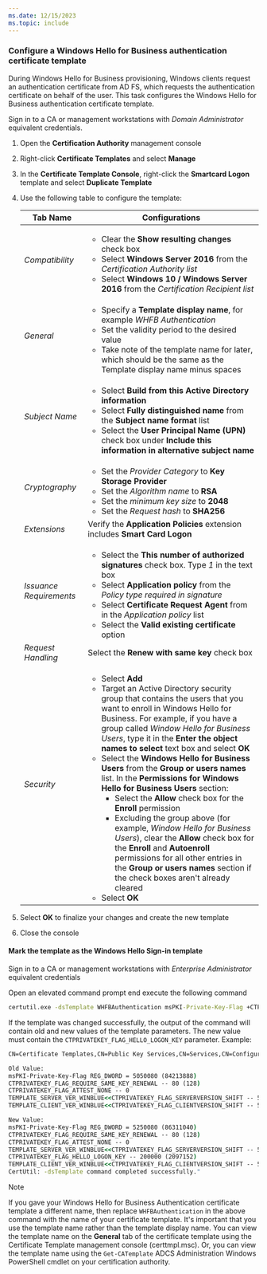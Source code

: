 ```yaml
---
ms.date: 12/15/2023
ms.topic: include
---
```


### Configure a Windows Hello for Business authentication certificate template

During Windows Hello for Business provisioning, Windows clients request an authentication certificate from AD FS, which requests the authentication certificate on behalf of the user. This task configures the Windows Hello for Business authentication certificate template.

Sign in to a CA or management workstations with *Domain Administrator* equivalent credentials.

1. Open the **Certification Authority** management console
1. Right-click **Certificate Templates** and select **Manage**
1. In the **Certificate Template Console**, right-click the **Smartcard Logon** template and select **Duplicate Template**
1. Use the following table to configure the template:

    | Tab Name | Configurations |
    | --- | --- |
    | *Compatibility* | <ul><li>Clear the **Show resulting changes** check box</li><li>Select **Windows Server 2016** from the *Certification Authority list*</li><li>Select **Windows 10 / Windows Server 2016** from the *Certification Recipient list*</li></ul>|
    | *General* | <ul><li>Specify a **Template display name**, for example *WHFB Authentication*</li><li>Set the validity period to the desired value</li><li>Take note of the template name for later, which should be the same as the Template display name minus spaces</li></ul>|
    | *Subject Name* | <ul><li>Select **Build from this Active Directory information**</li><li>Select **Fully distinguished name** from the **Subject name format** list</li><li>Select the **User Principal Name (UPN)** check box under **Include this information in alternative subject name**</li></ul>|
    |*Cryptography*|<ul><li>Set the *Provider Category* to **Key Storage Provider**</li><li>Set the *Algorithm name* to **RSA**</li><li>Set the *minimum key size* to **2048**</li><li>Set the *Request hash* to **SHA256**</li>|
    |*Extensions*|Verify the **Application Policies** extension includes **Smart Card Logon**|
    |*Issuance Requirements*|<ul><li>Select the **This number of authorized signatures** check box. Type *1* in the text box</li><li>Select **Application policy** from the *Policy type required in signature*</li><li>Select **Certificate Request Agent** from in the *Application policy* list</li><li>Select the **Valid existing certificate** option</li></ul>|
    |*Request Handling*|Select the **Renew with same key** check box|
    |*Security*| <ul><li>Select **Add**</li><li>Target an Active Directory security group that contains the users that you want to enroll in Windows Hello for Business. For example, if you have a group called *Window Hello for Business Users*, type it in the **Enter the object names to select** text box and select **OK**</li><li>Select the **Windows Hello for Business Users** from the **Group or users names** list. In the **Permissions for Windows Hello for Business Users** section:<ul><li>Select the **Allow** check box for the **Enroll** permission</li><li>Excluding the group above (for example, *Window Hello for Business Users*), clear the **Allow** check box for the **Enroll** and **Autoenroll** permissions for all other entries in the **Group or users names** section if the check boxes aren't already cleared</li></ul><li>Select **OK**</li></ul>|

1. Select **OK** to finalize your changes and create the new template
1. Close the console

#### Mark the template as the Windows Hello Sign-in template

Sign in to a CA or management workstations with *Enterprise Administrator* equivalent credentials

Open an elevated command prompt end execute the following command

```cmd
certutil.exe -dsTemplate WHFBAuthentication msPKI-Private-Key-Flag +CTPRIVATEKEY_FLAG_HELLO_LOGON_KEY
```

If the template was changed successfully, the output of the command will contain old and new values of the template parameters. The new value must contain the `CTPRIVATEKEY_FLAG_HELLO_LOGON_KEY` parameter. Example:

```cmd
CN=Certificate Templates,CN=Public Key Services,CN=Services,CN=Configuration,DC=[yourdomain]:WHFBAuthentication

Old Value:
msPKI-Private-Key-Flag REG_DWORD = 5050080 (84213888)
CTPRIVATEKEY_FLAG_REQUIRE_SAME_KEY_RENEWAL -- 80 (128)
CTPRIVATEKEY_FLAG_ATTEST_NONE -- 0
TEMPLATE_SERVER_VER_WINBLUE<<CTPRIVATEKEY_FLAG_SERVERVERSION_SHIFT -- 50000 (327680)
TEMPLATE_CLIENT_VER_WINBLUE<<CTPRIVATEKEY_FLAG_CLIENTVERSION_SHIFT -- 5000000 (83886080)

New Value:
msPKI-Private-Key-Flag REG_DWORD = 5250080 (86311040)
CTPRIVATEKEY_FLAG_REQUIRE_SAME_KEY_RENEWAL -- 80 (128)
CTPRIVATEKEY_FLAG_ATTEST_NONE -- 0
TEMPLATE_SERVER_VER_WINBLUE<<CTPRIVATEKEY_FLAG_SERVERVERSION_SHIFT -- 50000 (327680)
CTPRIVATEKEY_FLAG_HELLO_LOGON_KEY -- 200000 (2097152)
TEMPLATE_CLIENT_VER_WINBLUE<<CTPRIVATEKEY_FLAG_CLIENTVERSION_SHIFT -- 5000000 (83886080)
CertUtil: -dsTemplate command completed successfully."
```

>[!NOTE]
>If you gave your Windows Hello for Business Authentication certificate template a different name, then replace `WHFBAuthentication` in the above command with the name of your certificate template. It's important that you use the template name rather than the template display name. You can view the template name on the **General** tab of the certificate template using the Certificate Template management console (certtmpl.msc). Or, you can view the template name using the `Get-CATemplate` ADCS Administration Windows PowerShell cmdlet on your certification authority.
